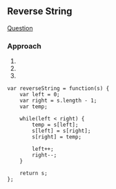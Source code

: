 ## Reverse String

[Question](https://leetcode.com/problems/reverse-string)

### Approach

1.
2.
3.

```
var reverseString = function(s) {
    var left = 0;
    var right = s.length - 1;
    var temp;

    while(left < right) {
        temp = s[left];
        s[left] = s[right];
        s[right] = temp;

        left++;
        right--;
    }

    return s;
};
```
